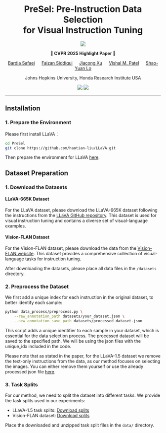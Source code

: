 <div align="center">
  
# PreSel: Pre-Instruction Data Selection <br> for Visual Instruction Tuning
<img src="https://img.shields.io/badge/CVPR-2025-FFA500?style=for-the-badge&logo=google-scholar&logoColor=white">

**🌟 CVPR 2025 Highlight Paper 🌟**

[Bardia Safaei](https://sites.google.com/view/bardiasafaei) &emsp; [Faizan Siddiqui](https://www.linkedin.com/in/faizan-sid/) &emsp; [Jiacong Xu](https://xujiacong.github.io/) &emsp; [Vishal M. Patel](https://engineering.jhu.edu/faculty/vishal-patel/ ) &emsp; [Shao-Yuan Lo](https://shaoyuanlo.github.io/)

Johns Hopkins University, Honda Research Institute USA

<a href='https://bardisafa.github.io/PreSel/'><img src='https://img.shields.io/badge/Project-Page-blue'></a>
<a href='https://arxiv.org/abs/2503.07591'><img src='https://img.shields.io/badge/Paper-arXiv-red'></a>

</div>
<hr />

## Installation

### 1. Prepare the Environment
Please first install LLaVA：

```bash
cd PreSel
git clone https://github.com/haotian-liu/LLaVA.git
```

Then prepare the environment for LLaVA [here](https://github.com/haotian-liu/LLaVA).

## Dataset Preparation

### 1. Download the Datasets

#### LLaVA-665K Dataset
For the LLaVA dataset, please download the LLaVA-665K dataset following the instructions from the [LLaVA GitHub repository](https://github.com/haotian-liu/LLaVA?tab=readme-ov-file#train). This dataset is used for visual instruction tuning and contains a diverse set of visual-language examples.

#### Vision-FLAN Dataset
For the Vision-FLAN dataset, please download the data from the [Vision-FLAN website](https://vision-flan.github.io/#download). This dataset provides a comprehensive collection of visual-language tasks for instruction tuning.

After downloading the datasets, please place all data files in the `/datasets` directory. 

### 2. Preprocess the Dataset
We first add a unique index for each instruction in the original dataset, to better identify each sample:

```bash
python data_process/preprocess.py \
    --raw_annotation_path datasets/your_dataset.json \
    --new_annotation_save_path datasets/processed_dataset.json
```

This script adds a unique identifier to each sample in your dataset, which is essential for the data selection process. The processed dataset will be saved to the specified path. We will be using the json files with the unique_idx included in the code. 

Please note that as stated in the paper, for the LLaVA-1.5 dataset we remove the text-only instructions from the data, as our method focuses on selecting the images. You can either remove them yourself or use the already processed json file [here](https://drive.google.com/file/d/1j8qBxaHTiLVuBKX04Upsqlh7DdlguAfJ/view?usp=sharing).

### 3. Task Splits
For our method, we need to split the dataset into different tasks. We provide the task splits used in our experiments:

- LLaVA-1.5 task splits: [Download splits](https://drive.google.com/file/d/17dSI8xZMcr4QvRz_qkWKR4RGSzrABHQm/view?usp=sharing)
- Vision-FLAN dataset: [Download splits](https://drive.google.com/file/d/yyy/view?usp=sharing)

Place the downloaded and unzipped task split files in the `data/` directory.


